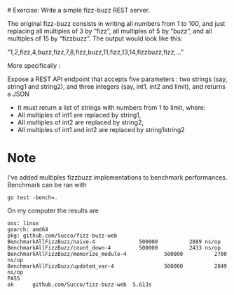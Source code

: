 # Exercise: Write a simple fizz-buzz REST server.
 
The original fizz-buzz consists in writing all numbers from 1 to 100, and just replacing all multiples of 3 by “fizz”, all multiples of 5 by “buzz”, and all multiples of 15 by “fizzbuzz”. The output would look like this:

“1,2,fizz,4,buzz,fizz,7,8,fizz,buzz,11,fizz,13,14,fizzbuzz,fizz,...”
 
More specifically :

Expose a REST API endpoint that accepts five parameters : two strings (say, string1 and string2), and three integers (say, int1, int2 and limit), and returns a JSON

 - It must return a list of strings with numbers from 1 to limit, where:
 - All multiples of int1 are replaced by string1,
 - All multiples of int2 are replaced by string2,
 - All multiples of int1 and int2 are replaced by string1string2

# Note

I've added multiples fizzbuzz implementations to benchmark performances.
Benchmark can be ran with 

```
go test -bench=.
```

On my computer the results are
```
oos: linux
goarch: amd64
pkg: github.com/Succo/fizz-buzz-web
BenchmarkAllFizzBuzz/naive-4         	  500000	      2889 ns/op
BenchmarkAllFizzBuzz/count_down-4    	  500000	      2433 ns/op
BenchmarkAllFizzBuzz/memorize_modulo-4         	  500000	      2780 ns/op
BenchmarkAllFizzBuzz/updated_var-4             	  500000	      2849 ns/op
PASS
ok  	github.com/Succo/fizz-buzz-web	5.613s
```
